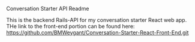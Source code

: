 Conversation Starter API Readme

This is the backend Rails-API for my conversation starter React web app. THe link to the front-end portion can be found here: https://github.com/BMWeygant/Conversation-Starter-React-Front-End.git
